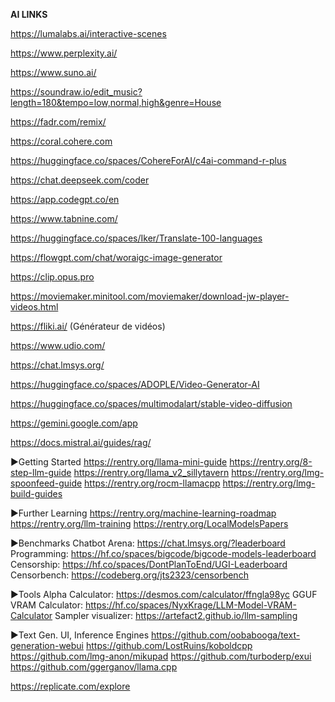 **AI LINKS**

https://lumalabs.ai/interactive-scenes

https://www.perplexity.ai/

https://www.suno.ai/

https://soundraw.io/edit_music?length=180&tempo=low,normal,high&genre=House

https://fadr.com/remix/

https://coral.cohere.com

https://huggingface.co/spaces/CohereForAI/c4ai-command-r-plus

https://chat.deepseek.com/coder

https://app.codegpt.co/en

https://www.tabnine.com/

https://huggingface.co/spaces/Iker/Translate-100-languages

https://flowgpt.com/chat/woraigc-image-generator

https://clip.opus.pro

https://moviemaker.minitool.com/moviemaker/download-jw-player-videos.html

https://fliki.ai/ (Générateur de vidéos)

https://www.udio.com/

https://chat.lmsys.org/

https://huggingface.co/spaces/ADOPLE/Video-Generator-AI

https://huggingface.co/spaces/multimodalart/stable-video-diffusion

https://gemini.google.com/app 

https://docs.mistral.ai/guides/rag/

►Getting Started
https://rentry.org/llama-mini-guide
https://rentry.org/8-step-llm-guide
https://rentry.org/llama_v2_sillytavern
https://rentry.org/lmg-spoonfeed-guide
https://rentry.org/rocm-llamacpp
https://rentry.org/lmg-build-guides

►Further Learning
https://rentry.org/machine-learning-roadmap
https://rentry.org/llm-training
https://rentry.org/LocalModelsPapers

►Benchmarks
Chatbot Arena: https://chat.lmsys.org/?leaderboard
Programming: https://hf.co/spaces/bigcode/bigcode-models-leaderboard
Censorship: https://hf.co/spaces/DontPlanToEnd/UGI-Leaderboard
Censorbench: https://codeberg.org/jts2323/censorbench

►Tools
Alpha Calculator: https://desmos.com/calculator/ffngla98yc
GGUF VRAM Calculator: https://hf.co/spaces/NyxKrage/LLM-Model-VRAM-Calculator
Sampler visualizer: https://artefact2.github.io/llm-sampling

►Text Gen. UI, Inference Engines
https://github.com/oobabooga/text-generation-webui
https://github.com/LostRuins/koboldcpp
https://github.com/lmg-anon/mikupad
https://github.com/turboderp/exui
https://github.com/ggerganov/llama.cpp

https://replicate.com/explore

